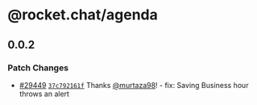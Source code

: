 # @rocket.chat/agenda

## 0.0.2

### Patch Changes

- [#29449](https://github.com/RocketChat/Rocket.Chat/pull/29449) [`37c792161f`](https://github.com/RocketChat/Rocket.Chat/commit/37c792161f756c712a4203f36a3e056bfb323258) Thanks [@murtaza98](https://github.com/murtaza98)! - fix: Saving Business hour throws an alert
